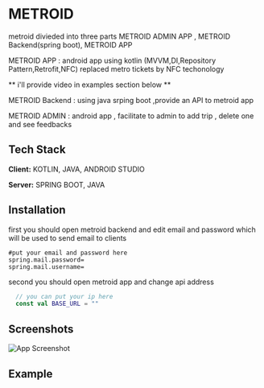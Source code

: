 
# METROID

metroid divieded into three parts METROID ADMIN APP , METROID Backend(spring boot), METROID APP

METROID APP : android app using kotlin
(MVVM,DI,Repository Pattern,Retrofit,NFC)
replaced metro tickets by NFC techonology

** i'll provide video in examples section below ** 

METROID Backend : using java srping boot 
,provide an API to metroid app 

METROID ADMIN : android app , facilitate to admin to add trip , delete one and see feedbacks



## Tech Stack

**Client:** KOTLIN, JAVA, ANDROID STUDIO 

**Server:** SPRING BOOT, JAVA


## Installation

first you should open metroid backend and edit email and password which will be used to send email to clients

```
#put your email and password here
spring.mail.password=
spring.mail.username=
```

second you should open metroid app and change api address

    
    

  ```KOTLIN
    // you can put your ip here
    const val BASE_URL = ""
   ```
## Screenshots

![App Screenshot](https://drive.google.com/file/d/1H05DNb4sh7oSCiCH_VIXT0qDIljs_McR/view?usp=sharing)


## Example




